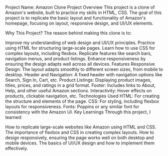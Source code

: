 Project Name: Amazon Clone
Project Overview
This project is a clone of Amazon's website, built to practice my skills in HTML, CSS. The goal of this project is to replicate the basic layout and functionality of Amazon's homepage, focusing on layout, responsive design, and UI/UX elements.

Why This Project?
The reason behind making this clone is to:

Improve my understanding of web design and UI/UX principles.
Practice using HTML for structuring large-scale pages.
Learn how to use CSS for complex layouts, including  flexbox.
Replicate features like search bars, navigation menus, and product listings.
Enhance responsiveness by ensuring the design adapts well across all devices.
Features
Responsive Design: The layout adapts smoothly to different screen sizes, from mobile to desktop.
Header and Navigation: A fixed header with navigation options like Search, Sign In, Cart, etc.
Product Listings: Displaying product images, titles, prices, and ratings in a grid format.
Footer: Includes links to About, Help, and other useful Amazon sections.
Interactivity: Hover effects on products, clickable navigation, etc.
Technologies Used
HTML: For creating the structure and elements of the page.
CSS: For styling, including flexbox  layouts for responsiveness.
Fonts: Poppins or any similar font for consistency with the Amazon UI.
Key Learnings
Through this project, I learned:

How to replicate large-scale websites like Amazon using HTML and CSS.
The importance of flexbox and CSS in creating complex layouts.
How to design responsively, ensuring the page works well on both desktop and mobile devices.
The basics of UI/UX design and how to implement them effectively.








